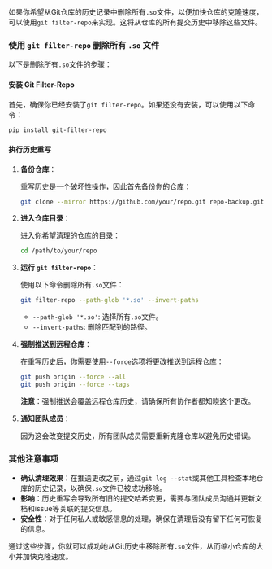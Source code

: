 如果你希望从Git仓库的历史记录中删除所有`.so`文件，以便加快仓库的克隆速度，可以使用`git filter-repo`来实现。这将从仓库的所有提交历史中移除这些文件。

### 使用 `git filter-repo` 删除所有 `.so` 文件

以下是删除所有`.so`文件的步骤：

#### 安装 Git Filter-Repo

首先，确保你已经安装了`git filter-repo`。如果还没有安装，可以使用以下命令：

```bash
pip install git-filter-repo
```

#### 执行历史重写

1. **备份仓库**：

   重写历史是一个破坏性操作，因此首先备份你的仓库：

   ```bash
   git clone --mirror https://github.com/your/repo.git repo-backup.git
   ```

2. **进入仓库目录**：

   进入你希望清理的仓库的目录：

   ```bash
   cd /path/to/your/repo
   ```

3. **运行 `git filter-repo`**：

   使用以下命令删除所有`.so`文件：

   ```bash
   git filter-repo --path-glob '*.so' --invert-paths
   ```

   - `--path-glob '*.so'`: 选择所有`.so`文件。
   - `--invert-paths`: 删除匹配到的路径。

4. **强制推送到远程仓库**：

   在重写历史后，你需要使用`--force`选项将更改推送到远程仓库：

   ```bash
   git push origin --force --all
   git push origin --force --tags
   ```

   **注意**：强制推送会覆盖远程仓库历史，请确保所有协作者都知晓这个更改。

5. **通知团队成员**：

   因为这会改变提交历史，所有团队成员需要重新克隆仓库以避免历史错误。

### 其他注意事项

- **确认清理效果**：在推送更改之前，通过`git log --stat`或其他工具检查本地仓库的历史记录，以确保`.so`文件已被成功移除。
- **影响**：历史重写会导致所有旧的提交哈希变更，需要与团队成员沟通并更新文档和issue等关联的提交信息。
- **安全性**：对于任何私人或敏感信息的处理，确保在清理后没有留下任何可恢复的信息。

通过这些步骤，你就可以成功地从Git历史中移除所有`.so`文件，从而缩小仓库的大小并加快克隆速度。